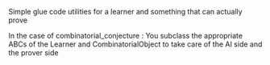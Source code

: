 Simple glue code utilities for a learner and something that can actually prove

In the case of combinatorial_conjecture :
You subclass the appropriate ABCs of the Learner and CombinatorialObject
to take care of the AI side and the prover side